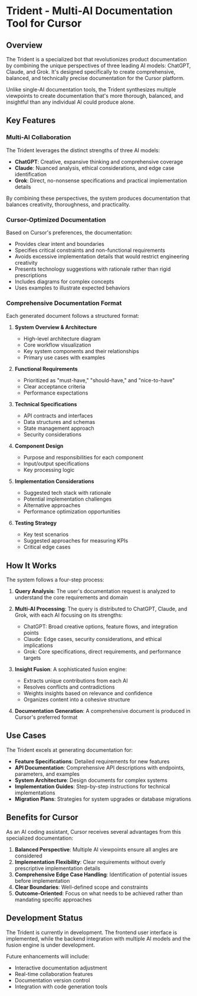 # Trident - Multi-AI Documentation Tool for Cursor

## Overview

The Trident is a specialized bot that revolutionizes product documentation by combining the unique perspectives of three leading AI models: ChatGPT, Claude, and Grok. It's designed specifically to create comprehensive, balanced, and technically precise documentation for the Cursor platform.

Unlike single-AI documentation tools, the Trident synthesizes multiple viewpoints to create documentation that's more thorough, balanced, and insightful than any individual AI could produce alone.

## Key Features

### Multi-AI Collaboration

The Trident leverages the distinct strengths of three AI models:

- **ChatGPT**: Creative, expansive thinking and comprehensive coverage
- **Claude**: Nuanced analysis, ethical considerations, and edge case identification
- **Grok**: Direct, no-nonsense specifications and practical implementation details

By combining these perspectives, the system produces documentation that balances creativity, thoroughness, and practicality.

### Cursor-Optimized Documentation

Based on Cursor's preferences, the documentation:

- Provides clear intent and boundaries
- Specifies critical constraints and non-functional requirements
- Avoids excessive implementation details that would restrict engineering creativity
- Presents technology suggestions with rationale rather than rigid prescriptions
- Includes diagrams for complex concepts
- Uses examples to illustrate expected behaviors

### Comprehensive Documentation Format

Each generated document follows a structured format:

1. **System Overview & Architecture**
   - High-level architecture diagram
   - Core workflow visualization
   - Key system components and their relationships
   - Primary use cases with examples

2. **Functional Requirements**
   - Prioritized as "must-have," "should-have," and "nice-to-have"
   - Clear acceptance criteria
   - Performance expectations

3. **Technical Specifications**
   - API contracts and interfaces
   - Data structures and schemas
   - State management approach
   - Security considerations

4. **Component Design**
   - Purpose and responsibilities for each component
   - Input/output specifications
   - Key processing logic

5. **Implementation Considerations**
   - Suggested tech stack with rationale
   - Potential implementation challenges
   - Alternative approaches
   - Performance optimization opportunities

6. **Testing Strategy**
   - Key test scenarios
   - Suggested approaches for measuring KPIs
   - Critical edge cases

## How It Works

The system follows a four-step process:

1. **Query Analysis**: The user's documentation request is analyzed to understand the core requirements and domain

2. **Multi-AI Processing**: The query is distributed to ChatGPT, Claude, and Grok, with each AI focusing on its strengths:
   - ChatGPT: Broad creative options, feature flows, and integration points
   - Claude: Edge cases, security considerations, and ethical implications
   - Grok: Core specifications, direct requirements, and performance targets

3. **Insight Fusion**: A sophisticated fusion engine:
   - Extracts unique contributions from each AI
   - Resolves conflicts and contradictions
   - Weights insights based on relevance and confidence
   - Organizes content into a cohesive structure

4. **Documentation Generation**: A comprehensive document is produced in Cursor's preferred format

## Use Cases

The Trident excels at generating documentation for:

- **Feature Specifications**: Detailed requirements for new features
- **API Documentation**: Comprehensive API descriptions with endpoints, parameters, and examples
- **System Architecture**: Design documents for complex systems
- **Implementation Guides**: Step-by-step instructions for technical implementations
- **Migration Plans**: Strategies for system upgrades or database migrations

## Benefits for Cursor

As an AI coding assistant, Cursor receives several advantages from this specialized documentation:

1. **Balanced Perspective**: Multiple AI viewpoints ensure all angles are considered
2. **Implementation Flexibility**: Clear requirements without overly prescriptive implementation details
3. **Comprehensive Edge Case Handling**: Identification of potential issues before implementation
4. **Clear Boundaries**: Well-defined scope and constraints
5. **Outcome-Oriented**: Focus on what needs to be achieved rather than mandating specific approaches

## Development Status

The Trident is currently in development. The frontend user interface is implemented, while the backend integration with multiple AI models and the fusion engine is under development.

Future enhancements will include:
- Interactive documentation adjustment
- Real-time collaboration features
- Documentation version control
- Integration with code generation tools 